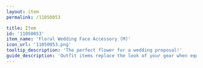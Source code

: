 ```yaml
---
layout: item
permalink: /11050053

title: Item
id: '11050053'
item_name: 'Floral Wedding Face Accessory (M)'
icon_url: '11050053.png'
tooltip_description: 'The perfect flower for a wedding proposal!'
guide_description: 'Outfit items replace the look of your gear when equipped.'
---
```

